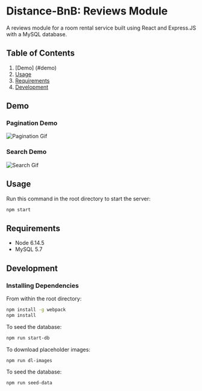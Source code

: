 # Distance-BnB: Reviews Module
A reviews module for a room rental service built using React and Express.JS with a MySQL database.

## Table of Contents

1. [Demo] (#demo)
1. [Usage](#Usage)
1. [Requirements](#requirements)
1. [Development](#development)

## Demo
### Pagination Demo
![Pagination Gif](https://imgur.com/8XC6ckP.gif)

### Search Demo
![Search Gif](https://imgur.com/9Rzt8XL.gif)

## Usage

Run this command in the root directory to start the server:
```sh
npm start
```

## Requirements

- Node 6.14.5
- MySQL 5.7

## Development

### Installing Dependencies

From within the root directory:

```sh
npm install -g webpack
npm install
```

To seed the database:
```sh
npm run start-db
```

To download placeholder images:
```sh
npm run dl-images
```

To seed the database:
```sh
npm run seed-data
```
